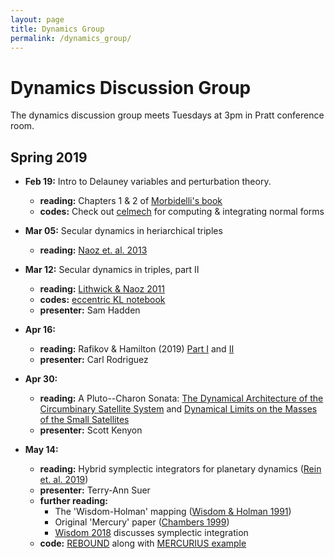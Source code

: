 ```yaml
---
layout: page
title: Dynamics Group
permalink: /dynamics_group/
---
```


Dynamics Discussion Group
=========================

The dynamics discussion group meets Tuesdays at 3pm in Pratt conference room.

Spring 2019
-----------

- **Feb 19:** Intro to Delauney variables and perturbation theory.
  - **reading:** Chapters 1 & 2 of [Morbidelli's book][mdbook]
  - **codes:** Check out [celmech][celmech] for computing & integrating normal forms

 - **Mar 05:** Secular dynamics in heriarchical triples
   - **reading:** [Naoz et. al. 2013][naoz_sec]

 - **Mar 12:** Secular dynamics in triples, part II
   - **reading:** [Lithwick & Naoz 2011][lith_naoz_sec]
   - **codes:** [eccentric KL notebook][ekl]
   - **presenter:** Sam Hadden

 - **Apr 16:** 
   - **reading:** Rafikov & Hamilton (2019) [Part I][rh2019_i] and [II][rh2019_ii]
   - **presenter:** Carl Rodriguez

 - **Apr 30:** 
   - **reading:** A Pluto--Charon Sonata: [The Dynamical Architecture of the Circumbinary Satellite System][kenyon_i] and [Dynamical Limits on the Masses of the Small Satellites][kenyon_ii]
   - **presenter:** Scott Kenyon

 - **May 14:** 
   - **reading:** Hybrid symplectic integrators for planetary dynamics ([Rein et. al. 2019][rein_2019])
   - **presenter:** Terry-Ann Suer
   - **further reading:** 
     - The 'Wisdom-Holman' mapping ([Wisdom & Holman 1991][wh91]) 
     - Original 'Mercury' paper ([Chambers 1999][chambers99])
     - [Wisdom 2018][w18] discusses symplectic integration
   - **code:** [REBOUND][rebound] along with [MERCURIUS example][mercurius] 

[mdbook]: https://www-n.oca.eu/morby/celmech.pdf
[celmech]: https://github.com/shadden/celmech
[naoz_sec]: https://ui.adsabs.harvard.edu/#abs/2013MNRAS.431.2155N/abstract
[lith_naoz_sec]: https://ui.adsabs.harvard.edu/#abs/2011ApJ...742...94L/abstract
[rh2019_i]: https://ui.adsabs.harvard.edu/abs/2019arXiv190201344H/abstract
[rh2019_ii]:https://ui.adsabs.harvard.edu/abs/2019arXiv190201345H/abstract
[kenyon_i]: https://ui.adsabs.harvard.edu/#abs/2019AJ....157...79K/abstract
[kenyon_ii]: https://ui.adsabs.harvard.edu/#abs/2019arXiv190304520K/abstract
[rein_2019]: https://ui.adsabs.harvard.edu/abs/2019MNRAS.485.5490R/abstract
[wh91]: https://ui.adsabs.harvard.edu/abs/1991AJ....102.1528W/abstract
[chambers99]: https://ui.adsabs.harvard.edu/abs/1999MNRAS.304..793C/abstract
[w18]: https://ui.adsabs.harvard.edu/abs/2018MNRAS.474.3273W/abstract
[rebound]: https://github.com/hannorein/rebound
[mercurius]: https://github.com/hannorein/rebound/blob/master/ipython_examples/HybridIntegrationsWithMercurius.ipynb
[ekl]: /assets/mathematica/EccentricKozaiLidov_LithwickNaoz2011.nb
